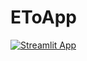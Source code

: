 # EToApp
[![Streamlit App](https://static.streamlit.io/badges/streamlit_badge_black_white.svg)](https://singhamninder-etoapp-app-jbkvm9.streamlitapp.com/)
